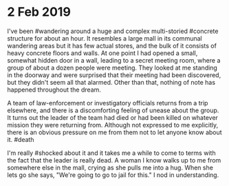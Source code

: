 # 2 Feb 2019

I've been #wandering around a huge and complex multi-storied #concrete structure for about an hour.  It resembles a large mall in its communal wandering areas but it has few actual stores, and the bulk of it consists of heavy concrete floors and walls.  At one point I had opened a small, somewhat hidden door in a wall, leading to a secret meeting room, where a group of about a dozen people were meeting.  They looked at me standing in the doorway and were surprised that their meeting had been discovered, but they didn't seem all that alarmed.  Other than that, nothing of note has happened throughout the dream.

A team of law-enforcement or investigatory officials returns from a trip elsewhere, and there is a discomforting feeling of unease about the group.  It turns out the leader of the team had died or had been killed on whatever mission they were returning from.  Although not expressed to me explicitly, there is an obvious pressure on me from them not to let anyone know about it. #death

I'm really #shocked about it and it takes me a while to come to terms with the fact that the leader is really dead.  A woman I know walks up to me from somewhere else in the mall, crying as she pulls me into a hug.  When she lets go she says, "We're going to go to jail for this."  I nod in understanding.
